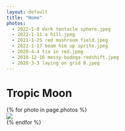 ```yaml
---
layout: default
title: "Home"
photos:
  - 2022-1-8 dark tentacle sphere.jpeg
  - 2022-1-11 a hill.jpeg
  - 2021-1-25 red mushroom field.jpeg
  - 2022-1-17 beam him up sprite.jpeg
  - 2020-4-4 tia in red.jpeg
  - 2018-12-16 messy-bodega-redshift.jpeg
  - 2020-3-3 laying on grid B.jpeg
---
```


# Tropic Moon

<div class="photos">
    {% for photo in page.photos %}
    <div class="photo">
        <img src="/assets/photos/{{ photo | url_decode }}">
    </div>
    {% endfor %}
</div>
